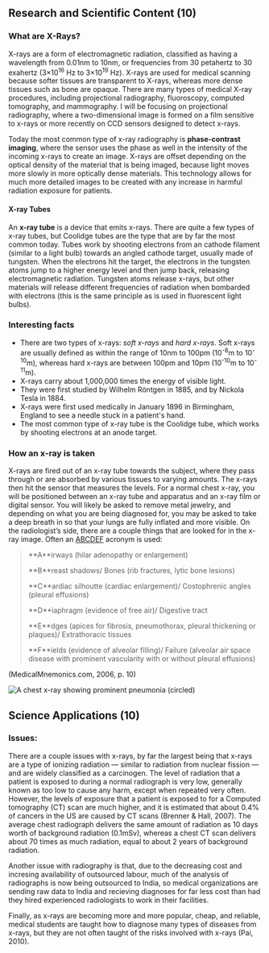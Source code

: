 ## Research and Scientific Content (10)

### What are X-Rays?

X-rays are a form of electromagnetic radiation, classified as having a wavelength from 0.01nm to 10nm, or frequencies from 30 petahertz to 30 exahertz (3×10<sup>16</sup> Hz to 3×10<sup>19</sup> Hz). X-rays are used for medical scanning because softer tissues are transparent to X-rays, whereas more dense tissues such as bone are opaque. There are many types of medical X-ray procedures, including projectional radiography, fluoroscopy, computed tomography, and mammography. I will be focusing on projectional radiography, where a two-dimensional image is formed on a film sensitive to x-rays or more recently on CCD sensors designed to detect x-rays. 

Today the most common type of x-ray radiography is **phase-contrast imaging**, where the sensor uses the phase as well in the intensity of the incoming x-rays to create an image. X-rays are offset depending on the optical density of the material that is being imaged, because light moves more slowly in more optically dense materials. This technology allows for much more detailed images to be created with any increase in harmful radiation exposure for patients.

#### X-ray Tubes

An **x-ray tube** is a device that emits x-rays. There are quite a few types of x-ray tubes, but Coolidge tubes are the type that are by far the most common today. Tubes work by shooting electrons from an cathode filament (similar to a light bulb) towards an angled cathode target, usually made of tungsten. When the electrons hit the target, the electrons in the tungsten atoms jump to a higher energy level and then jump back, releasing electromagnetic radiation. Tungsten atoms release x-rays, but other materials will release different frequencies of radiation when bombarded with electrons (this is the same principle as is used in fluorescent light bulbs).

### Interesting facts

* There are two types of x-rays: *soft x-rays* and *hard x-rays*. Soft x-rays are usually defined as within the range of 10nm to 100pm (10<sup>-8</sup>m to 10<sup>-10</sup>m), whereas hard x-rays are between 100pm and 10pm (10<sup>-10</sup>m to 10<sup>-11</sup>m).
* X-rays carry about 1,000,000 times the energy of visible light.
* They were first studied by Wilhelm Röntgen in 1885, and by Nickola Tesla in 1884.
* X-rays were first used medically in January 1896 in Birmingham, England to see a needle stuck in a patient's hand.
* The most common type of x-ray tube is the Coolidge tube, which works by shooting electrons at an anode target.

### How an x-ray is taken

X-rays are fired out of an x-ray tube towards the subject, where they pass through or are absorbed by various tissues to varying amounts. The x-rays then hit the sensor that measures the levels. For a normal chest x-ray, you will be positioned between an x-ray tube and apparatus and an x-ray film or digital sensor. You will likely be asked to remove metal jewelry, and depending on what you are being diagnosed for, you may be asked to take a deep breath in so that your lungs are fully inflated and more visible.
On the radiologist’s side, there are a couple things that are looked for in the x-ray image. Often an <u>ABCDEF</u> acronym is used: 

> <p>**A**irways (hilar adenopathy or enlargement)</p>
> <p>**B**reast shadows/ Bones (rib fractures, lytic bone lesions)</p>
> <p>**C**ardiac silhoutte (cardiac enlargement)/ Costophrenic angles (pleural effusions)</p>
> <p>**D**iaphragm (evidence of free air)/ Digestive tract</p>
> <p>**E**dges (apices for fibrosis, pneumothorax, pleural thickening or plaques)/ Extrathoracic tissues</p>
> <p>**F**ields (evidence of alveolar filling)/ Failure (alveolar air space disease with prominent vascularity with or without pleural effusions)</p>

(MedicalMnemonics.com, 2006, p. 10)

![A chest x-ray showing prominent pneumonia (circled)](img/pneumonia-xray.jpg)

## Science Applications (10)

### Issues:

There are a couple issues with x-rays, by far the largest being that x-rays are a type of ionizing radiation — similar to radiation from nuclear fission — and are widely classified as a carcinogen. The level of radiation that a patient is exposed to during a normal radiograph is very low, generally known as too low to cause any harm, except when repeated very often. However, the levels of exposure that a patient is exposed to for a Computed tomography (CT) scan are much higher, and it is estimated that about 0.4% of cancers in the US are caused by CT scans (Brenner & Hall, 2007). The average chest radiograph delivers the same amount of radiation as 10 days worth of background radiation (0.1mSv), whereas a chest CT scan delivers about 70 times as much radiation, equal to about 2 years of background radiation.

Another issue with radiography is that, due to the decreasing cost and incresing availability of outsourced labour, much of the analysis of radiographs is now being outsourced to India, so medical organizations are sending raw data to India and recieving diagnoses for far less cost than had they hired experienced radiologists to work in their facilities. 

Finally, as x-rays are becoming more and more popular, cheap, and reliable, medical students are taught how to diagnose many types of diseases from x-rays, but they are not often taught of the risks involved with x-rays (Pai, 2010).


[^x-ray_tube]: ![](https://www.orau.org/ptp/collection/xraytubescoolidge/GE-D17.jpg)
